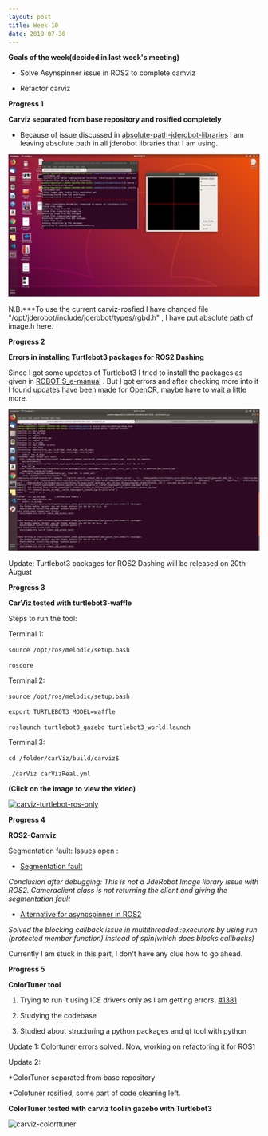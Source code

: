 ```yaml
---
layout: post
title: Week-10
date: 2019-07-30
---	
```


**Goals of the week(decided in last week's meeting)**

* Solve Asynspinner issue in ROS2 to complete camviz

* Refactor carviz

**Progress 1**

**Carviz separated from base repository and rosified completely**

* Because of issue discussed in [absolute-path-jderobot-libraries](https://github.com/JdeRobot/viz/issues/35#issuecomment-511744843) I am leaving absolute path in all jderobot libraries that I am using.

![carvizrosify](../img/carvizrosify.png)

N.B.***To use the current carviz-rosfied I have changed file "/opt/jderobot/include/jderobot/types/rgbd.h" , I have put absolute path of image.h here.


**Progress 2**

**Errors in installing Turtlebot3 packages for ROS2 Dashing**

Since I got some updates of Turtlebot3 I tried to install the packages as given in [ROBOTIS_e-manual](http://emanual.robotis.com/docs/en/platform/turtlebot3/ros2/#ros2) . But I got errors and after checking more into it I found updates have been made for OpenCR, maybe have to wait a little more.

![carvizrosify](../img/turtleboterrors.png)

Update: Turtlebot3 packages for ROS2 Dashing will be released on 20th August

**Progress 3**

**CarViz tested with turtlebot3-waffle**

Steps to run the tool:

Terminal 1:

```source /opt/ros/melodic/setup.bash ```

```roscore```

Terminal 2:

```source /opt/ros/melodic/setup.bash ```

```export TURTLEBOT3_MODEL=waffle```

```roslaunch turtlebot3_gazebo turtlebot3_world.launch```

Terminal 3:

```cd /folder/carViz/build/carviz$  ```

```./carViz carVizReal.yml ```

**(Click on the image to view the video)**

 [![carviz-turtlebot-ros-only](http://img.youtube.com/vi/Cto_d_tk12I/0.jpg)](http://www.youtube.com/watch?v=Cto_d_tk12I "carviz-turtlebot-ros-only")
 
 **Progress 4**
 
 **ROS2-Camviz**
 
 Segmentation fault: Issues open : 
 
*  [Segmentation fault](https://github.com/TheRoboticsClub/colab-gsoc2019-Pankhuri_Vanjani/issues/7)

*Conclusion after debugging: This is not a JdeRobot Image library issue with ROS2. Cameraclient class is not returning the client and giving the segmentation fault*
 
* [Alternative for asyncspinner in ROS2](https://github.com/TheRoboticsClub/colab-gsoc2019-Pankhuri_Vanjani/issues/6)

*Solved the blocking callback issue in multithreaded::executors by using run (protected member function) instead of spin(which does blocks callbacks)*

Currently I am stuck in this part, I don't have any clue how to go ahead. 

**Progress 5**

**ColorTuner tool**

1. Trying to run it using ICE drivers only as I am getting errors. [#1381](https://github.com/JdeRobot/base/issues/1381)

2. Studying the codebase

3. Studied about structuring a python packages and qt tool with python

Update 1: Colortuner errors solved. Now, working on refactoring it for ROS1

Update 2: 

*ColorTuner separated from base repository

*Colotuner rosified, some part of code cleaning left.

**ColorTuner tested with carviz tool in gazebo with Turtlebot3**

![carviz-colorttuner](../img/colortuner-carviz.png)



